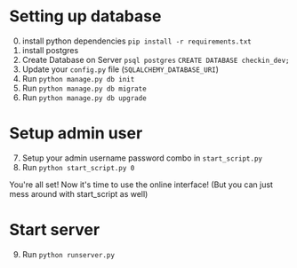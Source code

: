 # Setting up database

0) install python dependencies `pip install -r requirements.txt`
1) install postgres
2) Create Database on Server
 `psql postgres`
 `CREATE DATABASE checkin_dev;`
3) Update your `config.py` file (`SQLALCHEMY_DATABASE_URI`)
4) Run `python manage.py db init`
5) Run `python manage.py db migrate`
6) Run `python manage.py db upgrade`

# Setup admin user

7) Setup your admin username password combo in `start_script.py`
8) Run `python start_script.py 0`

You're all set! Now it's time to use the online interface!
(But you can just mess around with start_script as well)

# Start server

9) Run `python runserver.py`
